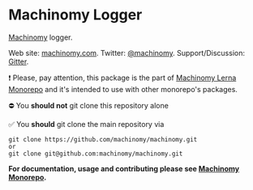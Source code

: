 # Machinomy Logger

[Machinomy](https://github.com/machinomy/machinomy/tree/master/packages/machinomy) logger.

Web site: [machinomy.com](http://machinomy.com).
Twitter: [@machinomy](http://twitter.com/machinomy).
Support/Discussion: [Gitter](https://gitter.im/machinomy/machinomy).

:exclamation:
Please, pay attention, this package is the part of [Machinomy Lerna Monorepo](https://github.com/machinomy/machinomy) and it's intended to use with other monorepo's packages. 

:no_entry: You **should not** git clone this repository alone

:white_check_mark: You **should** git clone the main repository via
```
git clone https://github.com/machinomy/machinomy.git
or 
git clone git@github.com:machinomy/machinomy.git
```

**For documentation, usage and contributing please see [Machinomy Monorepo](https://github.com/machinomy/machinomy).**
